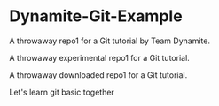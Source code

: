 # Dynamite-Git-Example #
A throwaway repo1 for a Git tutorial by Team Dynamite.

A throwaway experimental repo1 for a Git tutorial.

A throwaway downloaded repo1 for a Git tutorial.

Let's learn git basic together
